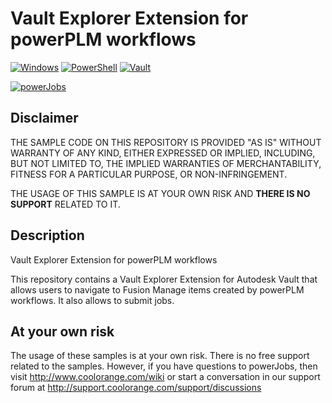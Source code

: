 # Vault Explorer Extension for powerPLM workflows

[![Windows](https://img.shields.io/badge/Platform-Windows-lightgray.svg)](https://www.microsoft.com/en-us/windows/)
[![PowerShell](https://img.shields.io/badge/PowerShell-5-blue.svg)](https://microsoft.com/PowerShell/)
[![Vault](https://img.shields.io/badge/Autodesk%20Vault-2024-yellow.svg)](https://www.autodesk.com/products/vault/)

[![powerJobs](https://img.shields.io/badge/coolOrange%20powerPLM-22-orange.svg)](https://www.coolorange.com/products/powerplm/)

## Disclaimer

THE SAMPLE CODE ON THIS REPOSITORY IS PROVIDED "AS IS" WITHOUT WARRANTY OF ANY KIND, EITHER EXPRESSED OR IMPLIED, INCLUDING, BUT NOT LIMITED TO, THE IMPLIED WARRANTIES OF MERCHANTABILITY, FITNESS FOR A PARTICULAR PURPOSE, OR NON-INFRINGEMENT.

THE USAGE OF THIS SAMPLE IS AT YOUR OWN RISK AND **THERE IS NO SUPPORT** RELATED TO IT.

## Description

Vault Explorer Extension for powerPLM workflows

This repository contains a Vault Explorer Extension for Autodesk Vault that allows users to navigate to Fusion Manage items created by powerPLM workflows. It also allows to submit jobs.

## At your own risk
The usage of these samples is at your own risk. There is no free support related to the samples. However, if you have questions to powerJobs, then visit http://www.coolorange.com/wiki or start a conversation in our support forum at http://support.coolorange.com/support/discussions

